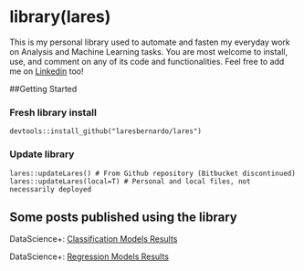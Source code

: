 # library(lares)

This is my personal library used to automate and fasten my everyday work on Analysis and Machine Learning tasks. You are most welcome to install, use, and comment on any of its code and functionalities. Feel free to add me on [Linkedin](https://www.linkedin.com/in/laresbernardo/) too!

##Getting Started

### Fresh library install
```devtools::install_github("laresbernardo/lares")```

### Update library
```
lares::updateLares() # From Github repository (Bitbucket discontinued)
lares::updateLares(local=T) # Personal and local files, not necessarily deployed
```

## Some posts published using the library
DataScience+: [Classification Models Results](https://datascienceplus.com/machine-learning-results-one-plot-to-rule-them-all)

DataScience+: [Regression Models Results](https://datascienceplus.com/machine-learning-results-in-r-one-plot-to-rule-them-all-part-2-regression-models)

